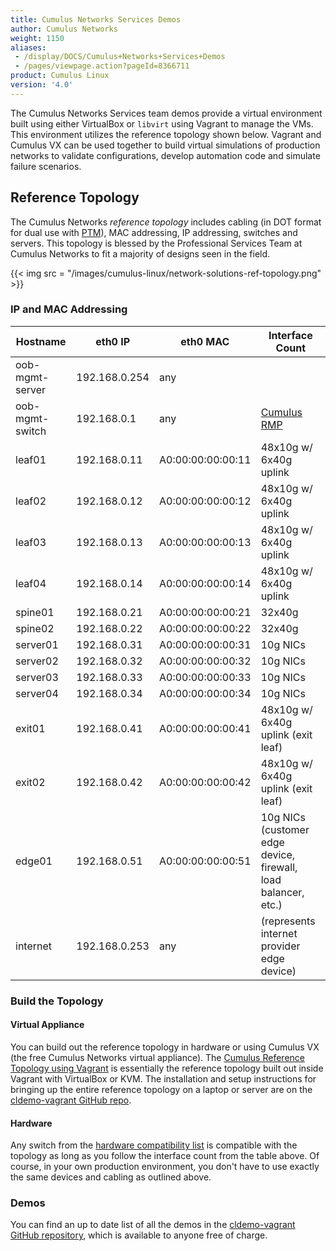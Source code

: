 ```yaml
---
title: Cumulus Networks Services Demos
author: Cumulus Networks
weight: 1150
aliases:
 - /display/DOCS/Cumulus+Networks+Services+Demos
 - /pages/viewpage.action?pageId=8366711
product: Cumulus Linux
version: '4.0'
---
```

The Cumulus Networks Services team demos provide a virtual environment built using either VirtualBox or `libvirt` using Vagrant to manage the VMs. This environment utilizes the reference topology shown below. Vagrant and Cumulus VX can be used together to build virtual simulations of production networks to validate configurations, develop automation code and simulate failure scenarios.

## Reference Topology

The Cumulus Networks *reference topology* includes cabling (in DOT format for dual use with [PTM](../../Layer-1-and-Switch-Ports/Prescriptive-Topology-Manager-PTM/)), MAC addressing, IP addressing, switches and servers. This topology is blessed by the Professional Services Team at Cumulus Networks to fit a majority of designs seen in the field.

{{< img src = "/images/cumulus-linux/network-solutions-ref-topology.png" >}}

### IP and MAC Addressing

| Hostname | eth0 IP | eth0 MAC | Interface Count |
| -------- | ------- | ---------| ----------------|
| oob-mgmt-server | 192.168.0.254 | any |  |
| oob-mgmt-switch | 192.168.0.1   | any | [Cumulus RMP](/cumulus-rmp/) |
| leaf01 | 192.168.0.11  | A0:00:00:00:00:11 | 48x10g w/ 6x40g uplink |
| leaf02 | 192.168.0.12  | A0:00:00:00:00:12 | 48x10g w/ 6x40g uplink |
| leaf03 | 192.168.0.13  | A0:00:00:00:00:13 | 48x10g w/ 6x40g uplink |
| leaf04 | 192.168.0.14  | A0:00:00:00:00:14 | 48x10g w/ 6x40g uplink |
| spine01 | 192.168.0.21  | A0:00:00:00:00:21 | 32x40g |
| spine02 | 192.168.0.22  | A0:00:00:00:00:22 | 32x40g |
| server01 | 192.168.0.31  | A0:00:00:00:00:31 | 10g NICs |
| server02 | 192.168.0.32  | A0:00:00:00:00:32 | 10g NICs |
| server03 | 192.168.0.33  | A0:00:00:00:00:33 | 10g NICs |
| server04 | 192.168.0.34  | A0:00:00:00:00:34 | 10g NICs |
| exit01 | 192.168.0.41  | A0:00:00:00:00:41 | 48x10g w/ 6x40g uplink (exit leaf) |
| exit02  | 192.168.0.42  | A0:00:00:00:00:42 | 48x10g w/ 6x40g uplink (exit leaf) |
| edge01  | 192.168.0.51  | A0:00:00:00:00:51 | 10g NICs (customer edge device, firewall, load balancer, etc.) |
| internet | 192.168.0.253 | any  | (represents internet provider edge device) |

### Build the Topology

#### Virtual Appliance

You can build out the reference topology in hardware or using Cumulus VX (the free Cumulus Networks virtual appliance). The [Cumulus Reference Topology using Vagrant](https://github.com/CumulusNetworks/cldemo-vagrant) is
essentially the reference topology built out inside Vagrant with VirtualBox or KVM. The installation and setup instructions for bringing up the entire reference topology on a laptop or server are on the [cldemo-vagrant GitHub repo](https://github.com/CumulusNetworks/cldemo-vagrant).

#### Hardware

Any switch from the [hardware compatibility list](https://cumulusnetworks.com/support/linux-hardware-compatibility-list/) is compatible with the topology as long as you follow the interface count from the table above. Of course, in your own production environment, you don't have to use exactly the same devices and cabling as outlined above.

### Demos

You can find an up to date list of all the demos in the [cldemo-vagrant GitHub repository](https://github.com/CumulusNetworks/cldemo-vagrant#available-demos), which is available to anyone free of charge.
